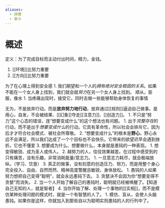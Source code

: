 ```yaml
---
aliases:
  - 拼搏
  - 奋斗
---
```

# 概述
定义：为了完成目标而主动付出时间，精力，金钱。
1. [[环境]]比努力重要
2. [[方向]]比努力重要


为了在心理上得到安全感
	1. 我们期望和一个人的*拥有绝对安全稳固的关系*。如果不能在一个女人身上找到，我们就会就*努力*在另一个女人身上找到。
顺从，臣服，像水
	1. 当疼痛出现时，接受它，同时去做一些能够帮助身体恢复的事情

无为，不是放弃行动。而是**放弃努力地行动**，放弃通过[[规则]]逼迫自己做事。是用心，自发，不会被结果、[[幻象]]夺走[[注意力]]、[[创造力]]。
	1. 不只是“努力”这个心态的错误，连“想要变成什么”的这个想法也有问题。
		1. 出于*完整存在*的行动，而不是出于*想要变成什么*的行动。它具有革命性，所以社会会排斥它，因为后才才符合社会模式、被社会所尊敬。
		2. “想要变成什么”的根本是**野心**，野心永远不会满足，所以我们达成了一个个目标也不会快乐。它带来的欲望迟早会遇到挫折。它也不懂爱
		3. 想要成为什么、想要做什么，本身就是愚钝的一种表现。
			1. 想变得敏锐、成为圣人或伟人。
	2. 越努力的人，往往效果越差。在过程中感受到的只有痛苦，没有乐趣，非常消耗能量/意志力。
		1. 一旦意志力耗尽，就会极端放纵。（学习、饮食）
	3. 真正的做事，没有刻意的创造压力、努力，而是用整个身心完全投入、自由、自然而然、精神高度警醒且敏锐，身体放松。
		1. 愚钝的人如果努力想把自己变得“聪明”，就会永远愚钝下去。
		3. 贪婪决不会因为你“想要变得不贪婪”而消失。
		2. 当一个人开始了解自己的愚钝时，聪明就已经被唤醒了。【知道自己无知的人，就是智者】
	4. 当你开始了解、处理一个事物的[[实相]]，而不是模仿某种处理问题的模式时，就是一个有智慧的人了。
		1. 模仿、盲从，会使人头脑愚钝。如果你是这样，你就加入到那些自以为聪明实则愚钝的人的行列中了。